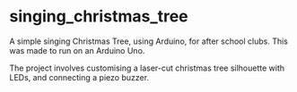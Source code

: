 singing_christmas_tree
======================

A simple singing Christmas Tree, using Arduino, for after school clubs.
This was made to run on an Arduino Uno.

The project involves customising a laser-cut christmas tree silhouette with LEDs, and connecting a piezo buzzer.
